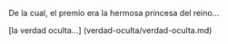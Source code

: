 De la cual, el premio era la hermosa princesa del reino...

[la verdad oculta...] (verdad-oculta/verdad-oculta.md)
